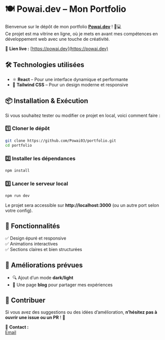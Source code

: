 # 🍽️ Powai.dev – Mon Portfolio

Bienvenue sur le dépôt de mon portfolio **[Powai.dev](https://powai.dev)** ! 🎨💻  
Ce projet est ma vitrine en ligne, où je mets en avant mes compétences en développement web avec une touche de créativité.  


🔗 **Lien live :** [https://powai.dev](https://powai.dev)  

## 🛠️ Technologies utilisées  

- ⚛️ **React** – Pour une interface dynamique et performante  
- 🎨 **Tailwind CSS** – Pour un design moderne et responsive  

## 📦 Installation & Exécution  

Si vous souhaitez tester ou modifier ce projet en local, voici comment faire :  

### 1️⃣ Cloner le dépôt  
```bash
git clone https://github.com/Powai03/portfolio.git
cd portfolio
```

### 2️⃣ Installer les dépendances  
```bash
npm install
```

### 3️⃣ Lancer le serveur local  
```bash
npm run dev
```
Le projet sera accessible sur **http://localhost:3000** (ou un autre port selon votre config).  

## 📸 Fonctionnalités  

✅ Design épuré et responsive  
✅ Animations interactives   
✅ Sections claires et bien structurées  

## 🌱 Améliorations prévues  

- 🔍 Ajout d’un mode **dark/light**  
- 📝 Une page **blog** pour partager mes expériences  

## 🤝 Contribuer  

Si vous avez des suggestions ou des idées d’amélioration, **n’hésitez pas à ouvrir une issue ou un PR** ! 🎉  

📩 **Contact :**  
[Email](mailto:kilian.dlcsr92@gmail.com)  


